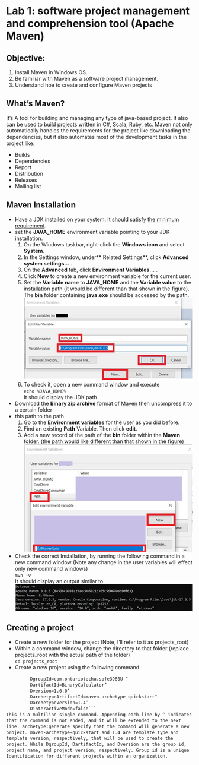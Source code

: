 # Lab 1: software project management and comprehension tool (Apache Maven)

## Objective: 
1. Install Maven in Windows OS.
2. Be familiar with Maven as a software project management.
3. Understand hoe to create and configure Maven projects

## What’s Maven?
It’s A tool for building and managing any type of java-based project.
It also can be used to build projects written in C#, Scala, Ruby, etc. 
Maven not only automatically handles the requirements for the project 
like downloading the dependencies, but it also automates most of the 
development tasks in the project like:
* Builds
* Dependencies
* Report
* Distribution
* Releases
* Mailing list
## Maven Installation
* Have a JDK installed on your system. It should satisfy [the minimum requirement](https://maven.apache.org/download.cgi#system-requirements). 
*	set the **JAVA_HOME** environment variable pointing to your JDK installation. 
    1.	On the Windows taskbar, right-click the **Windows icon** and select **System**.
    2.	In the Settings window, under** Related Settings**, click **Advanced system settings…** .
    3.	On the **Advanced** tab, click **Environment Variables…** .
    4.	Click **New** to create a new environment variable for the current user.
    5.	Set the **Variable name** to **JAVA_HOME** and the **Variable value** to the installation path (it would be different than that shown in the figure). The **bin** folder containing **java.exe** should be accessed by the path.
    ![JAVA_HOME environment variable](images/envVar.jpg)
    6.	To check it, open a new command window and execute  
    ``echo %JAVA_HOME%``  
    It should display the JDK path
* Download the **Binary zip archive** format of [Maven](https://maven.apache.org/download.cgi#files) then uncompress it to a certain folder
*  this path to the path
    1.	Go to the **Environment variables** for the user as you did before.
    2.	Find an existing **Path** Variable. Then click **edit**.
    3.	Add a new record of the path of the **bin** folder within the **Maven** folder. (the path would like different than that shown in the figure)
    ![Path environment variable](images/path.jpg)
 * Check the correct Installation, by running the following command in a new command window (Note any change in the user variables will effect only new command windows)  
``mvn -v``  
It should display an output similar to  
![Maven version](images/mvnVer.jpg)
## Creating a project
* Create a new folder for the project (Note, I’ll refer to it as projects_root)
* Within a command window, change the directory to that folder (replace projects_root with the actual path of the folder)  
``cd projects_root``
* Create a new project using the following command
```mvn archetype:generate^
        -DgroupId=com.ontariotechu.sofe3980U ^
        -DartifactId=BinaryCalculator^
        -Dversion=1.0.0^
        -DarchetypeArtifactId=maven-archetype-quickstart^
        -DarchetypeVersion=1.4^
        -DinteractiveMode=false```  
This is a multiline single command. Appending each line by ^ indicates that the command is not ended, and it will be extended to the next line. archetype:generate specify that the command will generate a new project. maven-archetype-quickstart and 1.4 are template type and template version, respectively, that will be used to create the project. While DgroupId, DartifactId, and Dversion are the group id, project name, and project version, respectively. Group id is a unique Identification for different projects within an organization.


